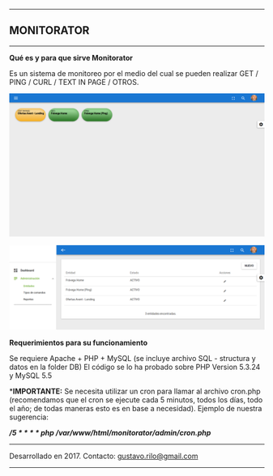 
---------------------------------------------------
## MONITORATOR
---------------------------------------------------

<b>Qué es y para que sirve Monitorator</b>

Es un sistema de monitoreo por el medio del cual se pueden realizar GET / PING / CURL / TEXT IN PAGE / OTROS.

<img src="./readme_files/monitorator-dashboard.png" border="0" alt="" /><br/>

<img src="./readme_files/monitorator-entities.png" border="0" alt="" />

<b>Requerimientos para su funcionamiento</b>

Se requiere Apache + PHP + MySQL (se incluye archivo SQL - structura y datos en la folder DB)
El código se lo ha probado sobre PHP Version 5.3.24 y MySQL 5.5

*<b>IMPORTANTE:</b> 
Se necesita utilizar un cron para llamar al archivo cron.php (recomendamos que el cron se ejecute cada 5 minutos, todos los días, todo el año; de todas maneras esto es en base a necesidad). Ejemplo de nuestra sugerencia:

<b>*/5 * * * * php /var/www/html/monitorator/admin/cron.php</b>*



---------------------------------------------------

Desarrollado en 2017.
Contacto: gustavo.rilo@gmail.com

---------------------------------------------------
